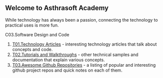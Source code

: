 ## Welcome to Asthrasoft Academy

While technology has always been a passion, connecting the technology to practical uses is more fun.

C03.Software Design and Code
 1. [T01.Technology Articles](C03/T01/P000.Cover) - interesting technology articles that talk about concepts and code.
 2. [T02.Tutorials and Walkthroughs](C03/T02/P000.Cover) - other technical samples and documentation that explain various concepts.
 3. [T03.Awesome Github Repositories](C03/T03/P000.Cover) - a listing of popular and interesting github project repos and quick notes on each of them.
 
<!--stackedit_data:
eyJoaXN0b3J5IjpbMTE3Nzg1OTEyN119
-->